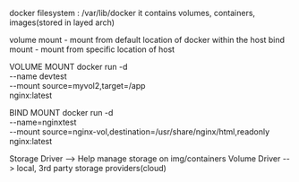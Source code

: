 docker filesystem : /var/lib/docker
it contains volumes, containers, images(stored in layed arch)

volume mount - mount from default location of docker within the host 
bind mount - mount from specific location of host

VOLUME MOUNT
docker run -d \
  --name devtest \
  --mount source=myvol2,target=/app \
  nginx:latest

BIND MOUNT
docker run -d \
  --name=nginxtest \
  --mount source=nginx-vol,destination=/usr/share/nginx/html,readonly \
  nginx:latest  

Storage Driver --> Help manage storage on img/containers
Volume Driver --> local, 3rd party storage providers(cloud)
